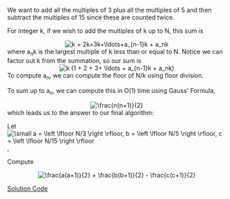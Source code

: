 We want to add all the multiples of 3 plus all the multiples of 5 and then subtract the multiples of 15 since these are counted twice.

For integer k, if we wish to add the multiples of k up to N, this sum is 
   <div align="center">
    <img src="https://latex.codecogs.com/gif.latex?\dpi{120}&space;\bg_white&space;k&space;&plus;&space;2k&plus;3k&plus;\ldots&plus;a_{n-1}k&space;&plus;&space;a_nk" title="k + 2k+3k+\ldots+a_{n-1}k + a_nk" />
   </div>
 where a<sub>n</sub>k is the largest multiple of k less than or equal to N.
Notice we can factor out k from the summation, so our sum is
  <div align="center">
    <img src="https://latex.codecogs.com/gif.latex?\dpi{120}&space;\bg_white&space;k&space;(1&space;&plus;&space;2&space;&plus;&space;3&plus;&space;\ldots&space;&plus;&space;a_{n-1}k&space;&plus;&space;a_nk)" title="k (1 + 2 + 3+ \ldots + a_{n-1}k + a_nk)" />
  </div>
To compute a<sub>n</sub>, we can compute the floor of N/k using floor division.

To sum up to a<sub>n</sub>, we can compute this in O(1) time using Gauss' Formula,
  <div align="center">
    <img src="https://latex.codecogs.com/gif.latex?\dpi{120}&space;\bg_white&space;\frac{n(n&plus;1)}{2}" title="\frac{n(n+1)}{2}" />
  </div>
 which leads us to the answer to our final algorithm:
 
 
 Let <img src="https://latex.codecogs.com/gif.latex?\inline&space;\bg_white&space;\small&space;a&space;=&space;\left&space;\lfloor&space;N/3&space;\right&space;\rfloor,&space;b&space;=&space;\left&space;\lfloor&space;N/5&space;\right&space;\rfloor,&space;c&space;=&space;\left&space;\lfloor&space;N/15&space;\right&space;\rfloor" title="\small a = \left \lfloor N/3 \right \rfloor, b = \left \lfloor N/5 \right \rfloor, c = \left \lfloor N/15 \right \rfloor" />,
 
 Compute
 <div align="center">
  <img src="https://latex.codecogs.com/gif.latex?\dpi{120}&space;\bg_white&space;\frac{a(a&plus;1)}{2}&space;&plus;&space;\frac{b(b&plus;1)}{2}&space;-&space;\frac{c(c&plus;1)}{2}" title="\frac{a(a+1)}{2} + \frac{b(b+1)}{2} - \frac{c(c+1)}{2}" />
 </div>
 
[Solution Code](https://github.com/zhaohanson1/project_euler_plus/blob/master/001%20-%20Multiples%20of%203%20and%205/solution.py)
